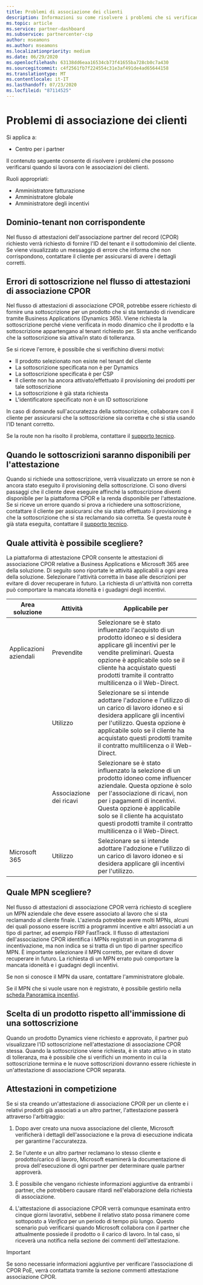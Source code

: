 ```yaml
---
title: Problemi di associazione dei clienti
description: Informazioni su come risolvere i problemi che si verificano quando si lavora con le associazioni clienti di CPOR (partner di record).
ms.topic: article
ms.service: partner-dashboard
ms.subservice: partnercenter-csp
author: mseamons
ms.author: mseamons
ms.localizationpriority: medium
ms.date: 06/29/2020
ms.openlocfilehash: 63138dd6eaa16534cb73f41655ba728cb0c7a430
ms.sourcegitcommit: c4f2561fb7f224554c31e3af491de4ad65644158
ms.translationtype: MT
ms.contentlocale: it-IT
ms.lasthandoff: 07/23/2020
ms.locfileid: "87114525"
---
```

# <a name="customer-association-issues"></a>Problemi di associazione dei clienti

Si applica a:

- Centro per i partner

Il contenuto seguente consente di risolvere i problemi che possono verificarsi quando si lavora con le associazioni dei clienti.

Ruoli appropriati:

- Amministratore fatturazione
- Amministratore globale
- Amministratore degli incentivi

## <a name="domain-tenant-mismatch"></a>Dominio-tenant non corrispondente

Nel flusso di attestazioni dell'associazione partner del record (CPOR) richiesto verrà richiesto di fornire l'ID del tenant e il sottodominio del cliente. Se viene visualizzato un messaggio di errore che informa che non corrispondono, contattare il cliente per assicurarsi di avere i dettagli corretti.

## <a name="subscription-errors-in-the-cpor-association-claim-flow"></a>Errori di sottoscrizione nel flusso di attestazioni di associazione CPOR

Nel flusso di attestazioni di associazione CPOR, potrebbe essere richiesto di fornire una sottoscrizione per un prodotto che si sta tentando di rivendicare tramite Business Applications (Dynamics 365). Viene richiesta la sottoscrizione perché viene verificata in modo dinamico che il prodotto e la sottoscrizione appartengano al tenant richiesto per. Si sta anche verificando che la sottoscrizione sia attiva/in stato di tolleranza.

Se si riceve l'errore, è possibile che si verifichino diversi motivi:

- Il prodotto selezionato non esiste nel tenant del cliente
- La sottoscrizione specificata non è per Dynamics
- La sottoscrizione specificata è per CSP
- Il cliente non ha ancora attivato/effettuato il provisioning dei prodotti per tale sottoscrizione
- La sottoscrizione è già stata richiesta
- L'identificatore specificato non è un ID sottoscrizione

In caso di domande sull'accuratezza della sottoscrizione, collaborare con il cliente per assicurarsi che la sottoscrizione sia corretta e che si stia usando l'ID tenant corretto.

Se la route non ha risolto il problema, contattare il [supporto tecnico](https://partner.microsoft.com/dashboard/support/incentives/servicerequests?category=incentives).

## <a name="when-subscriptions-will-be-available-to-claim"></a>Quando le sottoscrizioni saranno disponibili per l'attestazione

Quando si richiede una sottoscrizione, verrà visualizzato un errore se non è ancora stato eseguito il provisioning della sottoscrizione. Ci sono diversi passaggi che il cliente deve eseguire affinché la sottoscrizione diventi disponibile per la piattaforma CPOR e la renda disponibile per l'attestazione. Se si riceve un errore quando si prova a richiedere una sottoscrizione, contattare il cliente per assicurarsi che sia stato effettuato il provisioning e che la sottoscrizione che si sta reclamando sia corretta. Se questa route è già stata eseguita, contattare il [supporto tecnico](https://partner.microsoft.com/dashboard/support/incentives/servicerequests?category=incentives).

## <a name="which-activity-do-i-choose"></a>Quale attività è possibile scegliere?

La piattaforma di attestazione CPOR consente le attestazioni di associazione CPOR relative a Business Applications e Microsoft 365 aree della soluzione. Di seguito sono riportate le attività applicabili a ogni area della soluzione. Selezionare l'attività corretta in base alle descrizioni per evitare di dover recuperare in futuro. La richiesta di un'attività non corretta può comportare la mancata idoneità e i guadagni degli incentivi.


| Area soluzione | Attività | Applicabile per |
| ------ | ----------- | ----------- |
| Applicazioni aziendali      | Prevendite   | Selezionare se è stato influenzato l'acquisto di un prodotto idoneo e si desidera applicare gli incentivi per le vendite preliminari. Questa opzione è applicabile solo se il cliente ha acquistato questi prodotti tramite il contratto multilicenza o il Web-Direct. |
|    |  Utilizzo  | Selezionare se si intende adottare l'adozione e l'utilizzo di un carico di lavoro idoneo e si desidera applicare gli incentivi per l'utilizzo. Questa opzione è applicabile solo se il cliente ha acquistato questi prodotti tramite il contratto multilicenza o il Web-Direct. |
|    | Associazione dei ricavi   | Selezionare se è stato influenzato la selezione di un prodotto idoneo come influencer aziendale. Questa opzione è solo per l'associazione di ricavi, non per i pagamenti di incentivi. Questa opzione è applicabile solo se il cliente ha acquistato questi prodotti tramite il contratto multilicenza o il Web-Direct.   |
| Microsoft 365   | Utilizzo   | Selezionare se si intende adottare l'adozione e l'utilizzo di un carico di lavoro idoneo e si desidera applicare gli incentivi per l'utilizzo. |

## <a name="which-mpn-do-i-choose"></a>Quale MPN scegliere?

Nel flusso di attestazioni di associazione CPOR verrà richiesto di scegliere un MPN aziendale che deve essere associato al lavoro che si sta reclamando al cliente finale. L'azienda potrebbe avere molti MPNs, alcuni dei quali possono essere iscritti a programmi incentive e altri associati a un tipo di partner, ad esempio FRP FastTrack. Il flusso di attestazioni dell'associazione CPOR identifica i MPNs registrati in un programma di incentivazione, ma non indica se si tratta di un tipo di partner specifico MPN. È importante selezionare il MPN corretto, per evitare di dover recuperare in futuro. La richiesta di un MPN errato può comportare la mancata idoneità e i guadagni degli incentivi.

Se non si conosce il MPN da usare, contattare l'amministratore globale.

Se il MPN che si vuole usare non è registrato, è possibile gestirlo nella [scheda Panoramica incentivi](https://partner.microsoft.com/dashboard/incentives/enrollment/summary).

## <a name="choosing-a-product-vs-entering-a-subscription"></a>Scelta di un prodotto rispetto all'immissione di una sottoscrizione

Quando un prodotto Dynamics viene richiesto e approvato, il partner può visualizzare l'ID sottoscrizione nell'attestazione di associazione CPOR stessa. Quando la sottoscrizione viene richiesta, è in stato attivo o in stato di tolleranza, ma è possibile che si verifichi un momento in cui la sottoscrizione termina e le nuove sottoscrizioni dovranno essere richieste in un'attestazione di associazione CPOR separata.

## <a name="competing-claims"></a>Attestazioni in competizione

Se si sta creando un'attestazione di associazione CPOR per un cliente e i relativi prodotti già associati a un altro partner, l'attestazione passerà attraverso l'arbitraggio:

1. Dopo aver creato una nuova associazione del cliente, Microsoft verificherà i dettagli dell'associazione e la prova di esecuzione indicata per garantirne l'accuratezza.

2. Se l'utente e un altro partner reclamano lo stesso cliente e prodotto/carico di lavoro, Microsoft esaminerà la documentazione di prova dell'esecuzione di ogni partner per determinare quale partner approverà.

3. È possibile che vengano richieste informazioni aggiuntive da entrambi i partner, che potrebbero causare ritardi nell'elaborazione della richiesta di associazione.

4. L'attestazione di associazione CPOR verrà comunque esaminata entro cinque giorni lavorativi, sebbene il relativo stato possa rimanere come sottoposto a _Verifica_ per un periodo di tempo più lungo. Questo scenario può verificarsi quando Microsoft collabora con il partner che attualmente possiede il prodotto o il carico di lavoro. In tal caso, si riceverà una notifica nella sezione dei commenti dell'attestazione. 

>[!IMPORTANT]
>Se sono necessarie informazioni aggiuntive per verificare l'associazione di CPOR PoE, verrà contattata tramite la sezione commenti attestazione associazione CPOR.
